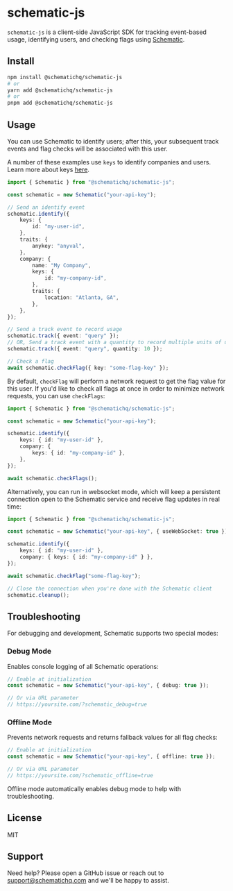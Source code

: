 # schematic-js

`schematic-js` is a client-side JavaScript SDK for tracking event-based usage, identifying users, and checking flags using [Schematic](https://schematichq.com).

## Install

```bash
npm install @schematichq/schematic-js
# or
yarn add @schematichq/schematic-js
# or
pnpm add @schematichq/schematic-js
```

## Usage

You can use Schematic to identify users; after this, your subsequent track events and flag checks will be associated with this user. 

A number of these examples use `keys` to identify companies and users. Learn more about keys [here](https://docs.schematichq.com/developer_resources/key_management).

```typescript
import { Schematic } from "@schematichq/schematic-js";

const schematic = new Schematic("your-api-key");

// Send an identify event
schematic.identify({
    keys: {
        id: "my-user-id",
    },
    traits: {
        anykey: "anyval",
    },
    company: {
        name: "My Company",
        keys: {
            id: "my-company-id",
        },
        traits: {
            location: "Atlanta, GA",
        },
    },
});

// Send a track event to record usage
schematic.track({ event: "query" });
// OR, Send a track event with a quantity to record multiple units of usage
schematic.track({ event: "query", quantity: 10 });

// Check a flag
await schematic.checkFlag({ key: "some-flag-key" });
```

By default, `checkFlag` will perform a network request to get the flag value for this user. If you'd like to check all flags at once in order to minimize network requests, you can use `checkFlags`:

```typescript
import { Schematic } from "@schematichq/schematic-js";

const schematic = new Schematic("your-api-key");

schematic.identify({
    keys: { id: "my-user-id" },
    company: {
        keys: { id: "my-company-id" },
    },
});

await schematic.checkFlags();
```

Alternatively, you can run in websocket mode, which will keep a persistent connection open to the Schematic service and receive flag updates in real time:

```typescript
import { Schematic } from "@schematichq/schematic-js";

const schematic = new Schematic("your-api-key", { useWebSocket: true });

schematic.identify({
    keys: { id: "my-user-id" },
    company: { keys: { id: "my-company-id" } },
});

await schematic.checkFlag("some-flag-key");

// Close the connection when you're done with the Schematic client
schematic.cleanup();
```

## Troubleshooting

For debugging and development, Schematic supports two special modes:

### Debug Mode

Enables console logging of all Schematic operations:

```typescript
// Enable at initialization
const schematic = new Schematic("your-api-key", { debug: true });

// Or via URL parameter
// https://yoursite.com/?schematic_debug=true
```

### Offline Mode

Prevents network requests and returns fallback values for all flag checks:

```typescript
// Enable at initialization
const schematic = new Schematic("your-api-key", { offline: true });

// Or via URL parameter
// https://yoursite.com/?schematic_offline=true
```

Offline mode automatically enables debug mode to help with troubleshooting.

## License

MIT

## Support

Need help? Please open a GitHub issue or reach out to [support@schematichq.com](mailto:support@schematichq.com) and we'll be happy to assist.
